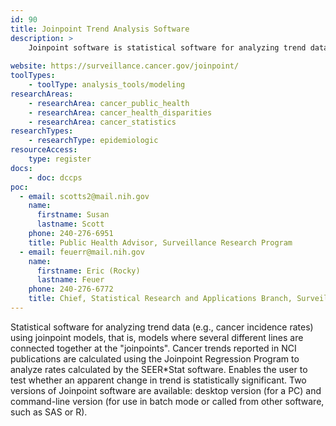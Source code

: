 ```yaml
---
id: 90
title: Joinpoint Trend Analysis Software
description: >
    Joinpoint software is statistical software for analyzing trend data (e.g., cancer incidence rates) using joinpoint models. It is available in desktop version (for a PC) and command-line version (for use in batch mode or called from other software, such as SAS or R).
    
website: https://surveillance.cancer.gov/joinpoint/
toolTypes:
    - toolType: analysis_tools/modeling
researchAreas:
    - researchArea: cancer_public_health
    - researchArea: cancer_health_disparities
    - researchArea: cancer_statistics
researchTypes:
    - researchType: epidemiologic
resourceAccess:
    type: register
docs:
    - doc: dccps
poc:
  - email: scotts2@mail.nih.gov
    name:
      firstname: Susan
      lastname: Scott
    phone: 240-276-6951
    title: Public Health Advisor, Surveillance Research Program
  - email: feuerr@mail.nih.gov
    name:
      firstname: Eric (Rocky)
      lastname: Feuer
    phone: 240-276-6772
    title: Chief, Statistical Research and Applications Branch, Surveillance Research Program
---
```

Statistical software for analyzing trend data (e.g., cancer incidence rates) using joinpoint models, that is, models where several different lines are connected together at the "joinpoints".  Cancer trends reported in NCI publications are calculated using the Joinpoint Regression Program to analyze rates calculated by the SEER\*Stat software. Enables the user to test whether an apparent change in trend is statistically significant. Two versions of Joinpoint software are available:  desktop version (for a PC) and command-line version (for use in batch mode or called from other software, such as SAS or R).